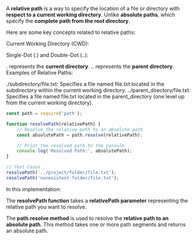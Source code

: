 A **relative path** is a way to specify the location of a file or directory with **respect to a current working directory**. 
Unlike **absolute paths**, which specify the **complete path from the root directory**.

Here are some key concepts related to relative paths:

Current Working Directory (CWD):

Single-Dot (.) and Double-Dot (..):

. represents the **current directory**.
.. represents the **parent directory**.
Examples of Relative Paths:

./subdirectory/file.txt: Specifies a file named file.txt located in the subdirectory within the current working directory.
../parent_directory/file.txt: Specifies a file named file.txt located in the parent_directory (one level up from the current working directory).

```javascript
const path = require('path');

function resolvePath(relativePath) {
    // Resolve the relative path to an absolute path
    const absolutePath = path.resolve(relativePath);

    // Print the resolved path to the console
    console.log('Resolved Path:', absolutePath);
}

// Test Cases
resolvePath('../project/folder/file.txt');
resolvePath('nonexistent-folder/file.txt');
```

In this implementation:

The **resolvePath function** takes a **relativePath parameter** representing the relative path you want to resolve.

The **path.resolve method** is used to resolve the **relative path to an absolute path**. This method takes one or more path segments and returns an absolute path.

